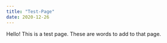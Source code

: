 ```yaml
---
title: "Test-Page"
date: 2020-12-26
---
```

Hello!
This is a test page. These are words to add to that page.
